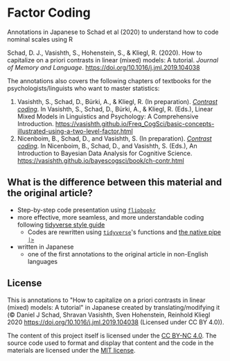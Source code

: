 # Factor Coding

Annotations in Japanese to Schad et al (2020) to understand how to code nominal scales using R

Schad, D. J., Vasishth, S., Hohenstein, S., & Kliegl, R. (2020). How to capitalize on a priori contrasts in linear (mixed) models: A tutorial. *Journal of Memory and Language*. https://doi.org/10.1016/j.jml.2019.104038

The annotations also covers the following chapters of textbooks for the psychologists/linguists who want to master statistics:

1. Vasishth, S., Schad, D., Bürki, A., & Kliegl, R. (In preparation). [*Contrast coding*](https://vasishth.github.io/Freq_CogSci/basic-concepts-illustrated-using-a-two-level-factor.html). In Vasishth, S., Schad, D., Bürki, A., & Kliegl, R. (Eds.), Linear Mixed Models in Linguistics and Psychology: A Comprehensive Introduction. https://vasishth.github.io/Freq_CogSci/basic-concepts-illustrated-using-a-two-level-factor.html
2. Nicenboim, B., Schad, D., and Vasishth, S. (In preparation). [*Contrast coding*](https://vasishth.github.io/bayescogsci/book/ch-contr.html). In Nicenboim, B., Schad, D., and Vasishth, S. (Eds.), An Introduction to Bayesian Data Analysis for Cognitive Science. https://vasishth.github.io/bayescogsci/book/ch-contr.html

## What is the difference between this material and the original article?

- Step-by-step code presentation using [`flipbookr`](https://cran.r-project.org/web/packages/flipbookr/index.html)
- more effective, more seamless, and more understandable coding following [tidyverse style guide](https://style.tidyverse.org/)
  - Codes are rewritten using [`tidyverse`](https://www.tidyverse.org/)'s functions and [the native pipe `|>`](https://stat.ethz.ch/pipermail/r-announce/2021/000670.html#:~:text=the%20new%20native%20pipe%20operator%20%22%7C%3E%22)
- written in Japanese
  - one of the first annotations to the original article in non-English languages

## License

This is annotations to "How to capitalize on a priori contrasts in linear (mixed) models: A tutorial" in Japanese created by translating/modifying it (© Daniel J Schad, Shravan Vasishth, Sven Hohenstein, Reinhold Kliegl 2020 https://doi.org/10.1016/j.jml.2019.104038 (Licensed under CC BY 4.0)).

The content of this project itself is licensed under the [CC BY-NC 4.0](https://creativecommons.org/licenses/by-nc/4.0/deed.en). The source code used to format and display that content and the code in the materials are licensed under the [MIT license](https://github.com/CLRafaelR/factor_coding/blob/main/LICENSE.md).
